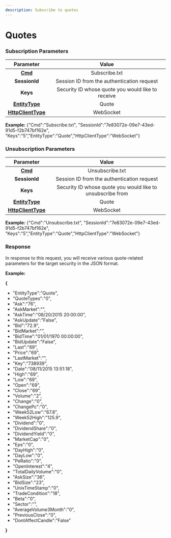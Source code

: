 ```yaml
---
description: Subscribe to quotes
---
```


# Quotes

### Subscription Parameters <a id="Quote-Subscribe"></a>

| Parameter | Value |
| :---: | :---: |
| [**Cmd**](https://wiki.etnasoft.com/display/ET/Enumerations) | Subscribe.txt |
| **SessionId** | Session ID from the authentication request |
| **Keys** | Security ID whose quote you would like to receive |
| [**EntityType**](https://wiki.etnasoft.com/display/ET/Enumerations) | Quote |
| [**HttpClientType**](https://wiki.etnasoft.com/display/DOCS/Enumerations) | WebSocket |

**Example:** {"Cmd":"Subscribe.txt", "SessionId":"7e83072e-09e7-43ed-91d5-f2b747bf162e", "Keys":"5","EntityType":"Quote","HttpClientType":"WebSocket"}

### Unsubscription Parameters <a id="Quote-Unsubscribe"></a>

| Parameter | Value |
| :---: | :---: |
| [**Cmd**](https://wiki.etnasoft.com/display/ET/Enumerations) | Unsubscribe.txt |
| **SessionId** | Session ID from the authentication request |
| **Keys** | Security ID whose quote you would like to unsubscribe from |
| [**EntityType**](https://wiki.etnasoft.com/display/ET/Enumerations) | Quote |
| [**HttpClientType**](https://wiki.etnasoft.com/display/DOCS/Enumerations) | WebSocket |

**Example:** {"Cmd":"Unsubscribe.txt", "SessionId":"7e83072e-09e7-43ed-91d5-f2b747bf162e", "Keys":"5","EntityType":"Quote","HttpClientType":"WebSocket"}

### Response <a id="Quote-Message"></a>

In response to this request, you will receive various quote-related parameters for the target security in the JSON format.

**Example:**

**{**

* "EntityType":"Quote",
* "QuoteTypes":"0",
* "Ask":"76",
* "AskMarket":"",
* "AskTime":"08/20/2015 20:00:00",
* "AskUpdate":"False",
* "Bid":"72.9",
* "BidMarket":"",
* "BidTime":"01/01/1970 00:00:00",
* "BidUpdate":"False",
* "Last":"69",
* "Price":"69",
* "LastMarket":"",
* "Key":"738939",
* "Date":"08/11/2015 13:51:18",
* "High":"69",
* "Low":"69",
* "Open":"69",
* "Close":"69",
* "Volume":"2",
* "Change":"0",
* "ChangePc":"0",
* "Week52Low":"67.8",
* "Week52High":"125.9",
* "Dividend":"0",
* "DividendShare":"0",
* "DividendYield":"0",
* "MarketCap":"0",
* "Eps":"0",
* "DayHigh":"0",
* "DayLow":"0",
* "PeRatio":"0",
* "OpenInterest":"4",
* "TotalDailyVolume":"0",
* "AskSize":"36",
* "BidSize":"23",
* "UnixTimeStamp":"0",
* "TradeCondition":"18",
* "Beta":"0",
* "Sector":"",
* "AverageVolume3Month":"0",
* "PreviousClose":"0",
* "DontAffectCandle":"False"

**}**

